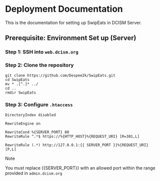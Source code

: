 # Deployment Documentation

This is the documentation for setting up SwipEats in DCISM Server.

## Prerequisite: Environment Set up (Server)

### Step 1: SSH into `web.dcism.org`

### Step 2:  Clone the repository
```
git clone https://github.com/Despee2k/SwipEats.git
cd SwipEats
mv * .[^.]* ../
cd ..
rmdir SwipEats
```

### Step 3: Configure `.htaccess`
```
DirectoryIndex disabled

RewriteEngine on

RewriteCond %{SERVER_PORT} 80
RewriteRule ^.*$ https://%{HTTP_HOST}%{REQUEST_URI} [R=301,L]

RewriteRule (.*) http://127.0.0.1:{{ SERVER_PORT }}%{REQUEST_URI} [P,L]
```

> [!NOTE]
> You must replace {{SERVER_PORT}} with an allowed port within the range provided in `admin.dcism.org`